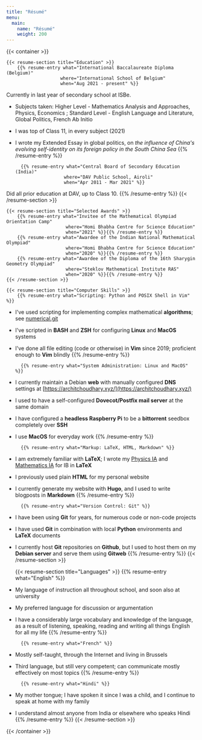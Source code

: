 ```yaml
---
title: "Résumé"
menu:
  main:
    name: "Résumé"
    weight: 200
---
```


{{< container >}}

    {{< resume-section title="Education" >}}
        {{% resume-entry what="International Baccalaureate Diploma (Belgium)"
                        where="International School of Belgium"
                        when="Aug 2021 - present" %}}
Currently in last year of secondary school at ISBe.
* Subjects taken: Higher Level - Mathematics Analysis and Approaches, Physics, 
  Economics ; Standard Level - English Language and Literature, Global Politics, French Ab Initio
* I was top of Class 11, in every subject (2021)
* I wrote my Extended Essay in global politics, on _the influence of China's evolving self-identity on its foreign policy in the South China Sea_
        {{% /resume-entry %}}

        {{% resume-entry what="Central Board of Secondary Education (India)"
                        where="DAV Public School, Airoli"
                        when="Apr 2011 - Mar 2021" %}}
Did all prior education at DAV, up to Class 10.
        {{% /resume-entry %}}
    {{< /resume-section >}}

    {{< resume-section title="Selected Awards" >}}
        {{% resume-entry what="Invitee of the Mathematical Olympiad Orientation Camp"
                          where="Homi Bhabha Centre for Science Education"
                          when="2021" %}}{{% /resume-entry %}}
        {{% resume-entry what="Awardee of the Indian National Mathematical Olympiad"
                          where="Homi Bhabha Centre for Science Education"
                          when="2020" %}}{{% /resume-entry %}}
        {{% resume-entry what="Awardee of the Diploma of the 16th Sharygin Geometry Olympiad"
                          where="Steklov Mathematical Institute RAS"
                          when="2020" %}}{{% /resume-entry %}}
    {{< /resume-section >}}

    {{< resume-section title="Computer Skills" >}}
        {{% resume-entry what="Scripting: Python and POSIX Shell in Vim" %}}
* I've used scripting for implementing complex mathematical __algorithms__; see [numerical.git](https://github.com/choudhary-archit/numerical)
* I've scripted in __BASH__ and __ZSH__ for configuring __Linux__ and __MacOS__ systems
* I've done all file editing (code or otherwise) in __Vim__ since 2019; proficient enough to __Vim__ blindly
        {{% /resume-entry %}}

        {{% resume-entry what="System Administration: Linux and MacOS" %}}
* I currently maintain a Debian __web__ with manually configured __DNS__ settings at [https://architchoudhary.xyz/](https://architchoudhary.xyz/)
* I used to have a self-configured __Dovecot/Postfix mail server__ at the same domain
* I have configured a __headless Raspberry Pi__ to be a __bittorrent__ seedbox completely over __SSH__
* I use __MacOS__ for everyday work
        {{% /resume-entry %}}

        {{% resume-entry what="Markup: LaTeX, HTML, Markdown" %}}
* I am extremely familiar with __LaTeX__; I wrote my [Physics IA](https://github.com/choudhary-archit/physicsia) and [Mathematics IA](https://github.com/choudhary-archit/mathsia) for IB in __LaTeX__
* I previously used plain __HTML__ for my personal website
* I currently generate my website with __Hugo__, and I used to write blogposts in __Markdown__
        {{% /resume-entry %}}

        {{% resume-entry what="Version Control: Git" %}}
* I have been using __Git__ for years, for numerous code or non-code projects
* I have used __Git__ in combination with local __Python__ environments and __LaTeX__ documents
* I currently host __Git__ repositories on __Github__, but I used to host them on my __Debian server__ and serve them using __Gitweb__
        {{% /resume-entry %}}
    {{< /resume-section >}}

    {{< resume-section title="Languages" >}}
        {{% resume-entry what="English" %}}
* My language of instruction all throughout school, and soon also at university
* My preferred language for discussion or argumentation
* I have a considerably large vocabulary and knowledge of the language, as a result of listening, speaking, reading and writing all things English for all my life
        {{% /resume-entry %}}

        {{% resume-entry what="French" %}}
* Mostly self-taught, through the Internet and living in Brussels
* Third language, but still very competent; can communicate mostly effectively on most topics
        {{% /resume-entry %}}

        {{% resume-entry what="Hindi" %}}
* My mother tongue; I have spoken it since I was a child, and I continue to speak at home with my family
* I understand almost anyone from India or elsewhere who speaks Hindi
        {{% /resume-entry %}}
    {{< /resume-section >}}

{{< /container >}}
